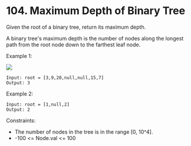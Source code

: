# 104. Maximum Depth of Binary Tree

Given the root of a binary tree, return its maximum depth.

A binary tree's maximum depth is the number of nodes along the longest path from the root node down to the farthest leaf node.



Example 1:

<img src="https://assets.leetcode.com/uploads/2020/11/26/tmp-tree.jpg">

    Input: root = [3,9,20,null,null,15,7]
    Output: 3
Example 2:

    Input: root = [1,null,2]
    Output: 2


Constraints:

- The number of nodes in the tree is in the range [0, 10^4].
- -100 <= Node.val <= 100